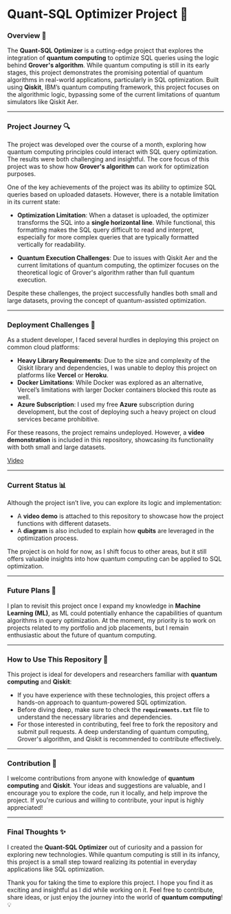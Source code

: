 # Quant-SQL Optimizer Project 🚀

### Overview 🧠
The **Quant-SQL Optimizer** is a cutting-edge project that explores the integration of **quantum computing** to optimize SQL queries using the logic behind **Grover's algorithm**. While quantum computing is still in its early stages, this project demonstrates the promising potential of quantum algorithms in real-world applications, particularly in SQL optimization. Built using **Qiskit**, IBM’s quantum computing framework, this project focuses on the algorithmic logic, bypassing some of the current limitations of quantum simulators like Qiskit Aer.

---

### Project Journey 🔍

The project was developed over the course of a month, exploring how quantum computing principles could interact with SQL query optimization. The results were both challenging and insightful. The core focus of this project was to show how **Grover's algorithm** can work for optimization purposes.

One of the key achievements of the project was its ability to optimize SQL queries based on uploaded datasets. However, there is a notable limitation in its current state:

- **Optimization Limitation**: When a dataset is uploaded, the optimizer transforms the SQL into a **single horizontal line**. While functional, this formatting makes the SQL query difficult to read and interpret, especially for more complex queries that are typically formatted vertically for readability.

- **Quantum Execution Challenges**: Due to issues with Qiskit Aer and the current limitations of quantum computing, the optimizer focuses on the theoretical logic of Grover's algorithm rather than full quantum execution.

Despite these challenges, the project successfully handles both small and large datasets, proving the concept of quantum-assisted optimization.

---

### Deployment Challenges 🚧

As a student developer, I faced several hurdles in deploying this project on common cloud platforms:

- **Heavy Library Requirements**: Due to the size and complexity of the Qiskit library and dependencies, I was unable to deploy this project on platforms like **Vercel** or **Heroku**.
- **Docker Limitations**: While Docker was explored as an alternative, Vercel’s limitations with larger Docker containers blocked this route as well.
- **Azure Subscription**: I used my free **Azure** subscription during development, but the cost of deploying such a heavy project on cloud services became prohibitive.

For these reasons, the project remains undeployed. However, a **video demonstration** is included in this repository, showcasing its functionality with both small and large datasets.

[Video](https://github.com/user-attachments/assets/c9bed227-ba03-45d3-aa34-31a9b5f58a55)

---


### Current Status 📊

Although the project isn’t live, you can explore its logic and implementation:

- A **video demo** is attached to this repository to showcase how the project functions with different datasets.
- A **diagram** is also included to explain how **qubits** are leveraged in the optimization process.

The project is on hold for now, as I shift focus to other areas, but it still offers valuable insights into how quantum computing can be applied to SQL optimization.

---

### Future Plans 🔮

I plan to revisit this project once I expand my knowledge in **Machine Learning (ML)**, as ML could potentially enhance the capabilities of quantum algorithms in query optimization. At the moment, my priority is to work on projects related to my portfolio and job placements, but I remain enthusiastic about the future of quantum computing.

---

### How to Use This Repository 📂

This project is ideal for developers and researchers familiar with **quantum computing** and **Qiskit**:

- If you have experience with these technologies, this project offers a hands-on approach to quantum-powered SQL optimization.
- Before diving deep, make sure to check the **`requirements.txt`** file to understand the necessary libraries and dependencies.
- For those interested in contributing, feel free to fork the repository and submit pull requests. A deep understanding of quantum computing, Grover's algorithm, and Qiskit is recommended to contribute effectively.

---

### Contribution 🤝

I welcome contributions from anyone with knowledge of **quantum computing** and **Qiskit**. Your ideas and suggestions are valuable, and I encourage you to explore the code, run it locally, and help improve the project. If you're curious and willing to contribute, your input is highly appreciated!

---

### Final Thoughts ✨

I created the **Quant-SQL Optimizer** out of curiosity and a passion for exploring new technologies. While quantum computing is still in its infancy, this project is a small step toward realizing its potential in everyday applications like SQL optimization. 

Thank you for taking the time to explore this project. I hope you find it as exciting and insightful as I did while working on it. Feel free to contribute, share ideas, or just enjoy the journey into the world of **quantum computing**! 💡

